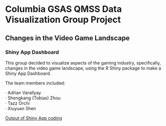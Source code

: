 # Columbia GSAS QMSS Data Visualization Group Project
## Changes in the Video Game Landscape
### Shiny App Dashboard

This group decided to visualize aspects of the gaming industry, specifically, changes in the video game landscape, using the R Shiny package to make a Shiny App Dashboard.  

The team members included:  

· Adrian Varallyay  
· Shengkang (Tobias) Zhou  
· Tazz Orchi  
· Xiuyuan Shen  

[Output of Shiny App coding](https://adrianvarallyay.shinyapps.io/Changes_in_Video_Game_Landscape/)
